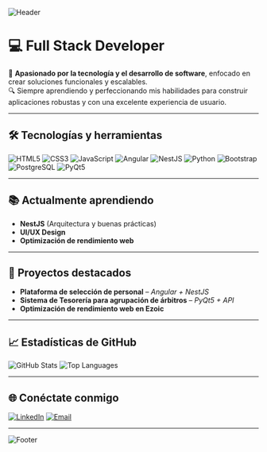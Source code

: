 <!-- Banner principal -->
![Header](https://capsule-render.vercel.app/api?type=waving&color=gradient&height=200&section=header&text=Hola%20soy%20Agustin%20👋&fontSize=40&fontAlignY=35)

# 💻 Full Stack Developer  

🚀 **Apasionado por la tecnología y el desarrollo de software**, enfocado en crear soluciones funcionales y escalables.  
🔍 Siempre aprendiendo y perfeccionando mis habilidades para construir aplicaciones robustas y con una excelente experiencia de usuario.

---

## 🛠️ Tecnologías y herramientas

![HTML5](https://img.shields.io/badge/-HTML5-E34F26?style=for-the-badge&logo=html5&logoColor=white)
![CSS3](https://img.shields.io/badge/-CSS3-1572B6?style=for-the-badge&logo=css3&logoColor=white)
![JavaScript](https://img.shields.io/badge/-JavaScript-F7DF1E?style=for-the-badge&logo=javascript&logoColor=black)
![Angular](https://img.shields.io/badge/-Angular-DD0031?style=for-the-badge&logo=angular&logoColor=white)
![NestJS](https://img.shields.io/badge/-NestJS-E0234E?style=for-the-badge&logo=nestjs&logoColor=white)
![Python](https://img.shields.io/badge/-Python-3776AB?style=for-the-badge&logo=python&logoColor=white)
![Bootstrap](https://img.shields.io/badge/-Bootstrap-563D7C?style=for-the-badge&logo=bootstrap&logoColor=white)
![PostgreSQL](https://img.shields.io/badge/-PostgreSQL-336791?style=for-the-badge&logo=postgresql&logoColor=white)
![PyQt5](https://img.shields.io/badge/-PyQt5-41CD52?style=for-the-badge&logo=qt&logoColor=white)

---

## 📚 Actualmente aprendiendo
- **NestJS** (Arquitectura y buenas prácticas)
- **UI/UX Design**
- **Optimización de rendimiento web**

---

## 🚀 Proyectos destacados
- **Plataforma de selección de personal** – *Angular + NestJS*  
- **Sistema de Tesorería para agrupación de árbitros** – *PyQt5 + API*  
- **Optimización de rendimiento web en Ezoic**  

---

## 📈 Estadísticas de GitHub

![GitHub Stats](https://github-readme-stats.vercel.app/api?username=AgustinDardanelli&show_icons=true&theme=radical)
![Top Languages](https://github-readme-stats.vercel.app/api/top-langs/?username=AgustinDardanelli&layout=compact&theme=radical)

---

## 🌐 Conéctate conmigo
[![LinkedIn](https://img.shields.io/badge/LinkedIn-0077B5?style=for-the-badge&logo=linkedin&logoColor=white)](https://www.linkedin.com/in/agustin-dardanelli-250198281/)
[![Email](https://img.shields.io/badge/Email-D14836?style=for-the-badge&logo=gmail&logoColor=white)](mailto:agusdardanelli16@gmail.com)

---

<!-- Footer animado -->
![Footer](https://capsule-render.vercel.app/api?type=waving&color=gradient&height=100&section=footer)
